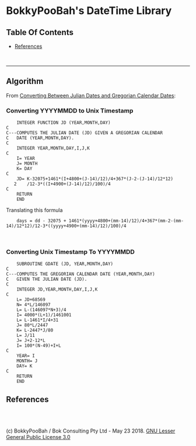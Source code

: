 # BokkyPooBah's DateTime Library

## Table Of Contents

* [References](#references)

<br />

<hr />

## Algorithm

From [Converting Between Julian Dates and Gregorian Calendar Dates](http://aa.usno.navy.mil/faq/docs/JD_Formula.php):

### Converting YYYYMMDD to Unix Timestamp

```
    INTEGER FUNCTION JD (YEAR,MONTH,DAY)
C
C---COMPUTES THE JULIAN DATE (JD) GIVEN A GREGORIAN CALENDAR
C   DATE (YEAR,MONTH,DAY).
C
    INTEGER YEAR,MONTH,DAY,I,J,K
C
    I= YEAR
    J= MONTH
    K= DAY
C
    JD= K-32075+1461*(I+4800+(J-14)/12)/4+367*(J-2-(J-14)/12*12)
   2    /12-3*((I+4900+(J-14)/12)/100)/4
C
    RETURN
    END
```

Translating this formula

```
    days = dd - 32075 + 1461*(yyyy+4800+(mm-14)/12)/4+367*(mm-2-(mm-14)/12*12)/12-3*((yyyy+4900+(mm-14)/12)/100)/4
```

<br />

### Converting Unix Timestamp To YYYYMMDD

```
    SUBROUTINE GDATE (JD, YEAR,MONTH,DAY)
C
C---COMPUTES THE GREGORIAN CALENDAR DATE (YEAR,MONTH,DAY)
C   GIVEN THE JULIAN DATE (JD).
C
    INTEGER JD,YEAR,MONTH,DAY,I,J,K
C
    L= JD+68569
    N= 4*L/146097
    L= L-(146097*N+3)/4
    I= 4000*(L+1)/1461001
    L= L-1461*I/4+31
    J= 80*L/2447
    K= L-2447*J/80
    L= J/11
    J= J+2-12*L
    I= 100*(N-49)+I+L
C
    YEAR= I
    MONTH= J
    DAY= K
C
    RETURN
    END
 ```

## References


<br />

<br />

(c) BokkyPooBah / Bok Consulting Pty Ltd - May 23 2018. [GNU Lesser General Public License 3.0](https://www.gnu.org/licenses/lgpl-3.0.en.html)